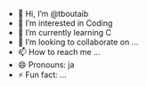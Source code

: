 - 👋 Hi, I’m @tboutaib
- 👀 I’m interested in Coding   
- 🌱 I’m currently learning C
- 💞️ I’m looking to collaborate on ...
- 📫 How to reach me ...
- 😄 Pronouns: ja
- ⚡ Fun fact: ...

<!---
tboutaib/tboutaib is a ✨ special ✨ repository because its `README.md` (this file) appears on your GitHub profile.
You can click the Preview link to take a look at your changes.
--->
